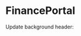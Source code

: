 # FinancePortal
Update background header:
<nav class="navbar navbar-expand-lg" style="background-color: #10577a;">
